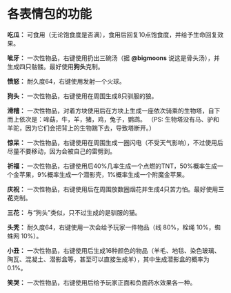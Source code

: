 # 各表情包的功能

**吃瓜：** 可食用（无论饱食度是否满），食用后回复10点饱食度，并给予生命回复效果。

**呲牙：** 一次性物品，右键使用扔出三碗汤（据 **@bigmoons** 说这是骨头汤），并生成四只骷髅。最好使用**狗头**克制。

**愤怒：** 耐久度64，右键使用发射一个火球。

**狗头：** 一次性物品，右键使用在周围生成8只驯服的狼。

**滑稽：** 一次性物品，对着方块使用后在方块上生成一座依次骑乘的生物塔，自下而上依次是：哞菇，牛，羊，猪，鸡，兔子，鹦鹉。
（PS: 生物塔没有马、驴和羊驼，因为它们会把背上的生物踹下去，导致塔断开。）

**惊呆：** 一次性物品，右键使用在周围生成一圈闪电（不受天气影响），不过使用后尽量不要移动，因为会被自己的雷劈到。

**祈福：** 一次性物品，右键使用后40%几率生成一个点燃的TNT，50%概率生成一个金苹果，9%概率生成一个潜影壳，1%概率生成一个附魔金苹果。

**庆祝：** 一次性物品，右键使用后在周围放数圈烟花并生成4只苦力怕。最好使用**三花**克制。

**三花：** 与“狗头”类似，只不过生成的是驯服的猫。

**头秃：** 耐久度64，右键使用一次会给予玩家一件物品（线 80%，栓绳 10%，蜘蛛网 10%）。

**小丑：** 一次性物品，右键使用后生成16种颜色的物品（羊毛、地毯、染色玻璃、陶瓦、混凝土、潜影盒等，甚至可以直接生成羊），其中生成潜影盒的概率为0.1%。

**笑哭：** 一次性物品，右键使用后给予玩家正面和负面药水效果各一种。